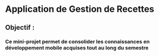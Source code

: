 #  Application	de	Gestion	de	Recettes
## Objectif :
### Ce mini-projet permet de consolider les connaissances en développement mobile acquises tout au long du semestre
